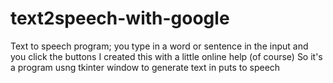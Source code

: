 # text2speech-with-google
Text to speech program; you type in a word or sentence in the input and you click the buttons
I created this with a little online help (of course)
So it's a program usng tkinter window to generate text in puts to speech
